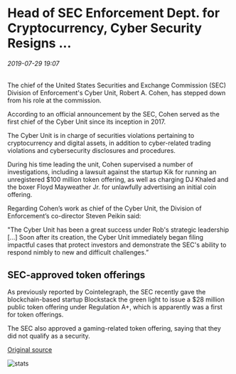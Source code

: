 # Head of SEC Enforcement Dept. for Cryptocurrency, Cyber Security Resigns ...

###### 2019-07-29 19:07

The chief of the United States Securities and Exchange Commission (SEC) Division of Enforcement's Cyber Unit, Robert A. Cohen, has stepped down from his role at the commission.

According to an official announcement by the SEC, Cohen served as the first chief of the Cyber Unit since its inception in 2017.

The Cyber Unit is in charge of securities violations pertaining to cryptocurrency and digital assets, in addition to cyber-related trading violations and cybersecurity disclosures and procedures.

During his time leading the unit, Cohen supervised a number of investigations, including a lawsuit against the startup Kik for running an unregistered $100 million token offering, as well as charging DJ Khaled and the boxer Floyd Mayweather Jr. for unlawfully advertising an initial coin offering.

Regarding Cohen’s work as chief of the Cyber Unit, the Division of Enforcement’s co-director Steven Peikin said:

"The Cyber Unit has been a great success under Rob's strategic leadership \[...\] Soon after its creation, the Cyber Unit immediately began filing impactful cases that protect investors and demonstrate the SEC's ability to respond nimbly to new and difficult challenges.”

## SEC-approved token offerings

As previously reported by Cointelegraph, the SEC recently gave the blockchain-based startup Blockstack the green light to issue a $28 million public token offering under Regulation A+, which is apparently was a first for token offerings.

The SEC also approved a gaming-related token offering, saying that they did not qualify as a security.

[Original source](https://cointelegraph.com/news/head-of-sec-enforcement-dept-for-cryptocurrency-cyber-security-resigns)

![stats](https://c.statcounter.com/11760860/0/a89fa40b/1/ "stats")